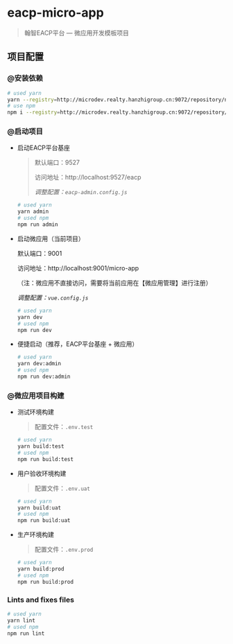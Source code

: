 # eacp-micro-app

> 翰智EACP平台 — 微应用开发模板项目

## 项目配置

### @安装依赖

```bash
# used yarn
yarn --registry=http://microdev.realty.hanzhigroup.cn:9072/repository/npm-group/
# use npm 
npm i --registry=http://microdev.realty.hanzhigroup.cn:9072/repository/npm-group/
```

### @启动项目

* 启动EACP平台基座

  > 默认端口：9527
  >
  > 访问地址：http://localhost:9527/eacp
  >
  > _调整配置：`eacp-admin.config.js`_

  ```bash
  # used yarn
  yarn admin
  # used npm
  npm run admin
  ```

* 启动微应用（当前项目）

  默认端口：9001

  访问地址：http://localhost:9001/micro-app 

  （注：微应用不直接访问，需要将当前应用在【微应用管理】进行注册）

  _调整配置：`vue.config.js`_

  ```bash
  # used yarn
  yarn dev
  # used npm
  npm run dev
  ```

* 便捷启动（推荐，EACP平台基座 + 微应用）

  ```bash
  # used yarn
  yarn dev:admin
  # used npm
  npm run dev:admin
  ```

### @微应用项目构建

* 测试环境构建

  > 配置文件：`.env.test`

  ```bash
  # used yarn
  yarn build:test
  # used npm
  npm run build:test
  ```

* 用户验收环境构建

  > 配置文件：`.env.uat`

  ```bash
  # used yarn
  yarn build:uat
  # used npm
  npm run build:uat
  ```

* 生产环境构建

  > 配置文件：`.env.prod`

  ```bash
  # used yarn
  yarn build:prod
  # used npm
  npm run build:prod
  ```

### Lints and fixes files

```bash
# used yarn
yarn lint
# used npm
npm run lint
```
